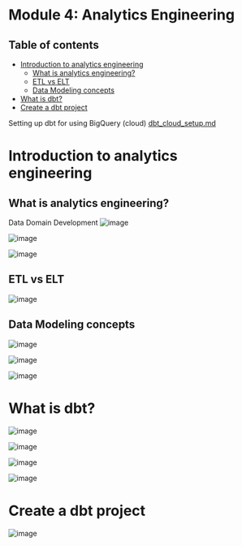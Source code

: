 # Module 4: Analytics Engineering

## Table of contents

- [Introduction to analytics engineering](#Introduction-to-analytics-engineering)
  - [What is analytics engineering?](#What-is-analytics-engineering)
  - [ETL vs ELT](#ETL-vs-ELT)
  - [Data Modeling concepts](#Data-Modeling-concepts)
- [What is dbt?](#What-is-dbt)
- [Create a dbt project](#Create-a-dbt-project)


 Setting up dbt for using BigQuery (cloud) [dbt_cloud_setup.md](dbt_cloud_setup.md)  

# Introduction to analytics engineering

## What is analytics engineering?

Data Domain Development
![image](https://github.com/user-attachments/assets/bc6fdb09-14da-49fe-a165-93c3cbb63f5e)

![image](https://github.com/user-attachments/assets/5c79b144-c9ca-4451-bf03-66eba024be3a)

![image](https://github.com/user-attachments/assets/35d97907-35d7-44e2-bd00-f7063b949673)

## ETL vs ELT

![image](https://github.com/user-attachments/assets/43daa9a6-ea70-4540-9620-443d115a15d3)

## Data Modeling concepts

![image](https://github.com/user-attachments/assets/e819ae68-9dd4-46ac-a4ea-9a5fb54a772e)

![image](https://github.com/user-attachments/assets/1033b05c-c88c-44d4-919a-8dda229a649a)

![image](https://github.com/user-attachments/assets/b266ae06-6e48-4315-982d-dedf9768d030)


# What is dbt?

![image](https://github.com/user-attachments/assets/e71e1047-f951-4dc1-a7d6-9344ffac0dff)

![image](https://github.com/user-attachments/assets/a8aea0ae-13f6-4252-9bf7-0142b48f3d76)

![image](https://github.com/user-attachments/assets/e48fe67c-3398-42a8-8a3e-a6f201116edf)

![image](https://github.com/user-attachments/assets/92df9cd5-112e-485f-80df-cfab61dd33b8)

# Create a dbt project

![image](https://github.com/user-attachments/assets/f12c2756-1670-4cff-aaf9-fa935022b792)


